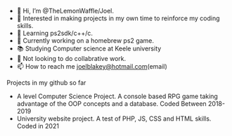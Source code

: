- 👋 Hi, I’m @TheLemonWaffle/Joel.
- 👀 Interested in making projects in my own time to reinforce my coding skills.
- 🌱 Learning ps2sdk/c++/c.
- 🔨 Currently working on a homebrew ps2 game.
- 📚 Studying Computer science at Keele university
- 💞️ Not looking to do collabrative work.
- 📫 How to reach me joelblakey@hotmail.com(email)

Projects in my github so far
- A level Computer Science Project. A console based RPG game taking advantage of the OOP concepts and a database. Coded Between 2018-2019
- University website project. A test of PHP, JS, CSS and HTML skills. Coded in 2021

<!---
TheLemonWaffle/TheLemonWaffle is a ✨ special ✨ repository because its `README.md` (this file) appears on your GitHub profile.
You can click the Preview link to take a look at your changes.
--->
